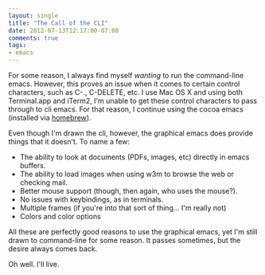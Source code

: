 ```yaml
---
layout: single
title: "The Call of the CLI"
date: 2012-07-13T12:17:00-07:00
comments: true
tags:
- emacs
---
```

For some reason, I always find myself *wanting* to run the command-line emacs. However, this proves an issue when it comes to certain control characters, such as C-., C-DELETE, etc. I use Mac OS X and using both Terminal.app and iTerm2, I'm unable to get these control characters to pass through to cli emacs. For that reason, I continue using the cocoa emacs (installed via [homebrew](http://mxcl.github.com/homebrew/)).
<!--more-->
Even though I'm drawn the cli, however, the graphical emacs does provide things that it doesn't. To name a few:

* The ability to look at documents (PDFs, images, etc) directly in emacs buffers.
* The ability to load images when using w3m to browse the web or checking mail.
* Better mouse support (though, then again, who uses the mouse?).
* No issues with keybindings, as in terminals.
* Multiple frames (if you're into that sort of thing... I'm really not)
* Colors and color options

All these are perfectly good reasons to use the graphical emacs, yet I'm still drawn to command-line for some reason. It passes sometimes, but the desire always comes back.

Oh well. I'll live.
